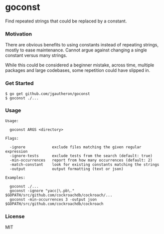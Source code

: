 # goconst

Find repeated strings that could be replaced by a constant.

### Motivation

There are obvious benefits to using constants instead of repeating strings, mostly to ease maintenance. Cannot argue against changing a single constant versus many strings.

While this could be considered a beginner mistake, across time, multiple packages and large codebases, some repetition could have slipped in.

### Get Started

    $ go get github.com/jgautheron/goconst
    $ goconst ./...

### Usage

```
Usage:

  goconst ARGS <directory>

Flags:

  -ignore            exclude files matching the given regular expression
  -ignore-tests      exclude tests from the search (default: true)
  -min-occurrences   report from how many occurrences (default: 2)
  -match-constant    look for existing constants matching the strings
  -output            output formatting (text or json)

Examples:

  goconst ./...
  goconst -ignore "yacc|\.pb\." $GOPATH/src/github.com/cockroachdb/cockroach/...
  goconst -min-occurrences 3 -output json $GOPATH/src/github.com/cockroachdb/cockroach
```

### License
MIT
